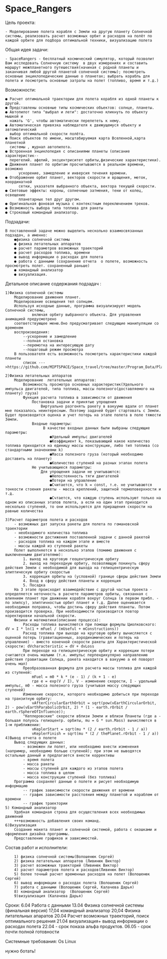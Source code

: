 # Space_Rangers


Цель проекта:

 	- Моделирование полета корабля с Земли на другую планету Солнечной системы, реализовать расчет возможных орбит и расходов на полёт по каждой орбите для подбора оптимальной техники, визуализацию полета



Общая идея задачи:
	
	- SpaceRangers - бесплатный космический симулятор, который позволит Вам исследовать Солнечную систему  в двух измерениях и составить маршрут межпланетного путешествия(начиная с родной планеты и заканчивая любой другой планетой солнечной системы); посмотреть основные энциклопедические данные о планетах; выбрать корабль для полета и посмотреть основные затраты на полет (топливо, время и т.д.)



Возможности:

	● Расчет оптимальной траектории для полета корабля из одной планеты к другой.
	● Представлены основные типы космических объектов: солнце, планеты.
	● Автопилот типа "выбрал и лети": достаточно кликнуть по объекту мышкой и 
	  нажать 'G', чтобы автоматически перелететь к нему.
	● Автоматическая привязка наблюдателя к движущемуся объекту и автоматический
	  выбор оптимальной скорости полёта.
	● Поиск объектов по имени, масштабируемая карта Вселенной,карта планетной 
	  системы , журнал автопилота.
	● Встроенная энциклопедия с описаниями планеты (описание характеристик-- 
	  перегелий. афелий, эксцентриситет орбиты,физические характеристики). 
	● Движения планет по орбитам просчитываются в реальном времени, возможно 
          ускорение, замедление и инверсия течения времени.
	● Отображение орбит планет, векторов скорости и вращения, меток, координатной 
          сетки, указателя выбранного объекта, вектора текущей скорости.
	● Световые эффекты: короны, солнечные затмения, тени от колец, освещение 
          планетарных тел друг другом.
	● Оригинальная фоновая музыка с контекстным переключением треков.
	● Возможность выбора типа топлива для ракеты
	● Строковый командный анализатор.



Подзадачи: 

	В поставленной задаче можно выделить несколько взаимосвязанных подзадач, а именно:
		●физика солнечной системы
		● физика летательных аппаратов
		● расчет параметров возможных траекторий 
		● расчет расходов топлива, времени
		● вывод информации о расходах для полета
		● работа с данными (сохранение отчета  о полете, возможность просмотреть полет. сохраненный раньше)
		● командный анализатор 
		● визуализация. 



Детальное описание содержания подзадач	:

	1)Физика солнечной системы
		Моделирование движения планет.
		Моделирование освещения тел солнцем.
		Используя исходные данные, программа визуализирует модель Солнечной системы,
                включая орбиту выбранного объекта. Для управления анимацией предусмотрено
		соответствующее меню.Оно предусматривает следующие манипуляции со временем
		воспроизведения: 
			--ускорение и замедление 
			--полная остановка 
			--перемотка на интересующую дату
			--пошаговый режим просмотра
		В пользователя есть возможность посмотреть характеристики каждой планеты
			список --->https://github.com/MIPTSPACE/Space_travel/tree/master/Program_Data/Planets/%D0%A1haracteristics
		
	2)Физика летательных аппаратов
		Моделирование  летательных аппаратов:
			Возможность просмотра основных характеристик(Удельного импульса двигателей, типа топлива, массы полезного(доставляемого на планету) груза)
			Функция расчета топлива в зависимости от движения
				Постановка задачи и принятые упрощения
					Виртуально разгонять ракету в вакууме вдали от планет мне показалось неинтересным. Поэтому задачей будет стартовать с Земли. Будет производится оценка и учет потерь на этапе полета в поле тяжести Земли.
				Входные параметры:
					 В качестве входных данных были выбраны следующие параметры:	
						●Удельный импульс двигателей
						●Коэффициент k, показывающий какое количество топлива приходится на единицу массы конструкции, либо тип топлива (со стандартными значениями k)
						●Масса полезного груза (который необходимо доставить на планету)
						●Количество ступеней на разных этапах полета
				Не учитывающиеся параметры: 	
					Для упрощения задачи не учитываются:
						●Непостоянность тяги двигателей
						●Потери на управление
						●Считается, что k = const, т.е. не учитываются тонкости стоения ракеты - масса креплений, защитной термоповерхности и т.д.
						●Счтается, что каждую ступень используют только на одном из описанных этапов полета, а если на один этап приходится несколько ступеней, то они используются для приращения скорости на равные количества
						
	3)Расчет параметров полета и расходов
		- возможных дат запуска ракеты для полета по гомановской траектории
		- необходимого количества топлива
		- возможности достижения поставленной задачи с данной ракетой
		- расходов топлива на каждом этапе и вместе
		- массы каждой из ступеней ракеты
		Полет выполняется в несколько этапов (помимо движения с выключенными двигателями):
			1. выход на круговую геоцентрическую орбиту
			2. выход на переходную орбиту, позволяющую покинуть сферу действия Земли с необходимой для выхода на гелиоцентрическую элиптическую орбиту скоростью
			3. коррекция орбиты на (условной) границе сферы действия Земли
			4. Вход в сферу действия планеты и коррекция
			5. Посадка
		На 3 этапе происходит взаимодействие с другой частью проекта - определяется неточность в расчете параметров орбиты, связанная с влиянием планет при движении корабля вокруг Солнца (в первом прибл. - по элипсу), элиптичностью орбит планет и т.д. Далее оценивается необходимая поправка, чтобы достичь сферу действия планеты. Потом производится проверка. При необходимости производится повтор коректировки начальной скорости. 
		Физики и математики(описание процесса):
			Расходы топлива вычисляются при помощи формулы Циолковского: dV = I * ln(1 + mFuel / (mUseful + mConstructions))
			Расход топлива при выходе на круговую орбиту вычисляется с оценкой потерь (гравитационных, аэродинамических и потерь на управление) - вместо конечной скорости ракеты для Характеристической скорости: dVcharacteristic = dV + dvLoss
			При переходе на гелиоцентрическую орбиту и коррекции потери считаются очень малыми (т.к. импульс перпендикулярно направлению действия гравитации Солнца, ракета находится в вакууме а её поворот очень мал)
			Преобразованная формула для расчета массы топлива для каждой из ступеней:
				mFuel = m0 * k * (e - 1) / (k + 1 - e)
				где e = exp(V / I), V - изменение скорости, I - удельный импульс, m0 - масса полезного груза (учитывая массу следующих ступеней)
			Изменение скорости, которого необходимо добиться при переходе на транзитную орбиту:
				vAfterCircularEarthOrbit = sqrt(pow(vEarthCircularOrbit, 2) - pow(vEarthParabolicOrbit, 2) * (1 - earth.rOrbit / earth.rSphereOfInfluence));
			"Кеплеровские" скорости вблизи Земли и вблизи Планеты (где a - большая полуось гелиоцентр. орбиты, mu = G * sun.Mass) вычисляются в 1-м приближении:
				vKeplerStart = sqrt(mu * (2 / earth.rOrbit - 1 / a))
				vKeplerFinish = sqrt(mu * (2 / thePlanet.rOrbit - 1 / a))
	4)Вывод отчета о полете
		Вывод следующих данных:
			- возможен ли полет, или необходимо внести изменения (например, необходимо больше ступеней); при этом не выводятся остальные данный и предлагается внести коррективы
			- время полета
			- масса ракеты
			- массы ступеней для каждого из этапов полета
			- масса топлива в целом
			- масса конструкции ступеней (без топлива)
		Программа сохраняет данные о полете и рисует необходимую информацию
			-- график зависимости скорости движения от времени
			-- график зависимости расстояния между планетой и кораблем от времени
			-- график траектории
	5) Командный анализатор
		Удобная командная строка для осуществления всех необходимых движений
		+++возможность добавления своих команд.
	6)Визуализация 
 		Создание макета планет и солнечной системой, работа с окошками и оформления дизайна программы.
		Представление графиков и зависимостей.



Состав работ и исполнители:

		1) физика солнечной системы(Волошенюк Сергей)
		2) физика летательных аппаратов (Ливинюк Виктор)
		3) расчет возможных траекторий (Ливинюк Виктор)
		4) расчет параметров полета и расходов(Ливинюк Виктор)
		5) более точный расчет временных расходов на полет (Волошенюк Сергей)
		6) вывод информации о расходах полета (Волошенюк Сергей)
		7) работа с данными (Волошенюк Сергей, Калачева Дарья)
		8) командный анализатор  (Волошенюк Сергей)
		9)визуализация (Калачева Дарья)
Сроки:
		6.04 Работа с данными
		13.04 Физика солнечной системы (финальная версия)
		17,04 командный анализатор
		20,04 Физика литательных апаратов
		20.04 Расчет возможных траекторий, поиск оптимального решения
		21.04 визуализация+ вывод информации о расходах полета
		22.04 - срок показа альфа продуктов.
		06.05 - срок почти полной готовности

Системные требования:
		Os Linux

нужно ботать!



